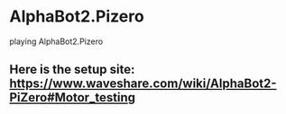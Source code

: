 # AlphaBot2.Pizero
playing AlphaBot2.Pizero
## Here is the setup site: https://www.waveshare.com/wiki/AlphaBot2-PiZero#Motor_testing


